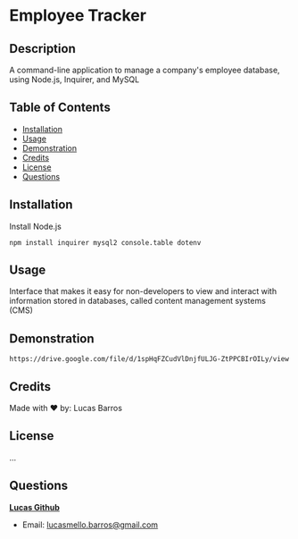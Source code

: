 # Employee Tracker

## Description

A command-line application to manage a company's employee database, using Node.js, Inquirer, and MySQL

## Table of Contents

- [Installation](#installation)
- [Usage](#usage)
- [Demonstration](#Demonstration)
- [Credits](#credits)
- [License](#license)
- [Questions](#questions)

## Installation

Install Node.js

    npm install inquirer mysql2 console.table dotenv

## Usage

Interface that makes it easy for non-developers to view and interact with information stored in databases, called content management systems (CMS)

## Demonstration

    https://drive.google.com/file/d/1spHqFZCudVlDnjfULJG-ZtPPCBIrOILy/view

## Credits

Made with ❤️ by: Lucas Barros

## License

...

## Questions

**[Lucas Github](https://github.com/lucasmbarros)**

- Email: lucasmello.barros@gmail.com

